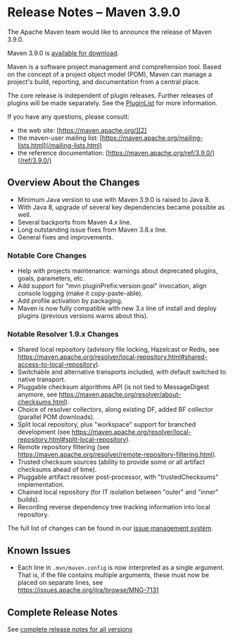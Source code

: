 <!--
 Licensed to the Apache Software Foundation (ASF) under one
 or more contributor license agreements.  See the NOTICE file
 distributed with this work for additional information
 regarding copyright ownership.  The ASF licenses this file
 to you under the Apache License, Version 2.0 (the
 "License"); you may not use this file except in compliance
 with the License.  You may obtain a copy of the License at

   http://www.apache.org/licenses/LICENSE-2.0

 Unless required by applicable law or agreed to in writing,
 software distributed under the License is distributed on an
 "AS IS" BASIS, WITHOUT WARRANTIES OR CONDITIONS OF ANY
 KIND, either express or implied.  See the License for the
 specific language governing permissions and limitations
 under the License.

 NOTE: For help with the syntax of this file, see:
 http://maven.apache.org/doxia/modules/index.html#Markdown
-->

# Release Notes &#x2013; Maven 3.9.0

The Apache Maven team would like to announce the release of Maven 3.9.0.

Maven 3.9.0 is [available for download][0].

Maven is a software project management and comprehension tool. Based on the concept of a project object model (POM), Maven can manage a project's build, reporting, and documentation from a central place.

The core release is independent of plugin releases. Further releases of plugins will be made separately. See the [PluginList][1] for more information.

If you have any questions, please consult:

- the web site: [https://maven.apache.org/][2]
- the maven-user mailing list: [https://maven.apache.org/mailing-lists.html](/mailing-lists.html)
- the reference documentation: [https://maven.apache.org/ref/3.9.0/](/ref/3.9.0/)

## Overview About the Changes

* Minimum Java version to use with Maven 3.9.0 is raised to Java 8.
* With Java 8, upgrade of several key dependencies became possible as well.
* Several backports from Maven 4.x line.
* Long outstanding issue fixes from Maven 3.8.x line.
* General fixes and improvements.

### Notable Core Changes

* Help with projects maintenance: warnings about deprecated plugins, goals, parameters, etc.
* Add support for "mvn pluginPrefix:version:goal" invocation, align console logging (make it copy-paste-able).
* Add profile activation by packaging.
* Maven is now fully compatible with new 3.x line of install and deploy plugins (previous versions warns about this).

### Notable Resolver 1.9.x Changes

* Shared local repository (advisory file locking, Hazelcast or Redis, see https://maven.apache.org/resolver/local-repository.html#shared-access-to-local-repository).
* Switchable and alternative transports included, with default switched to native transport.
* Pluggable checksum algorithms API (is not tied to MessageDigest anymore, see https://maven.apache.org/resolver/about-checksums.html).
* Choice of resolver collectors, along existing DF, added BF collector (parallel POM downloads).
* Split local repository, plus "workspace" support for branched development (see https://maven.apache.org/resolver/local-repository.html#split-local-repository).
* Remote repository filtering (see https://maven.apache.org/resolver/remote-repository-filtering.html).
* Trusted checksum sources (ability to provide some or all artifact checksums ahead of time).
* Pluggable artifact resolver post-processor, with "trustedChecksums" implementation.
* Chained local repository (for IT isolation between "outer" and "inner" builds).
* Recording reverse dependency tree tracking information into local repository.

The full list of changes can be found in our [issue management system][4].

## Known Issues

* Each line in `.mvn/maven.config` is now interpreted as a single argument. That is, if the file contains multiple arguments, these must now be placed on separate lines, see https://issues.apache.org/jira/browse/MNG-7131

## Complete Release Notes

See [complete release notes for all versions][5]

[0]: ../../download.html
[1]: ../../plugins/index.html
[2]: https://maven.apache.org/
[4]: https://issues.apache.org/jira/secure/ReleaseNote.jspa?projectId=12316922&version=12350913
[5]: ../../docs/history.html
